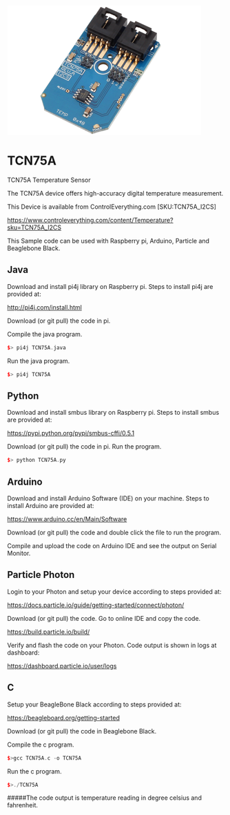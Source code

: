 [![TCN75A](TCN75A_I2CS.png)](https://www.controleverything.com/content/Temperature?sku=TCN75A_I2CS)
# TCN75A
TCN75A Temperature Sensor

The TCN75A device offers high-accuracy digital temperature measurement.

This Device is available from ControlEverything.com [SKU:TCN75A_I2CS]

https://www.controleverything.com/content/Temperature?sku=TCN75A_I2CS

This Sample code can be used with Raspberry pi, Arduino, Particle and Beaglebone Black.

## Java
Download and install pi4j library on Raspberry pi. Steps to install pi4j are provided at:

http://pi4j.com/install.html

Download (or git pull) the code in pi.

Compile the java program.
```cpp
$> pi4j TCN75A.java
```

Run the java program.
```cpp
$> pi4j TCN75A
```

## Python
Download and install smbus library on Raspberry pi. Steps to install smbus are provided at:

https://pypi.python.org/pypi/smbus-cffi/0.5.1

Download (or git pull) the code in pi. Run the program.

```cpp
$> python TCN75A.py
```

## Arduino
Download and install Arduino Software (IDE) on your machine. Steps to install Arduino are provided at:

https://www.arduino.cc/en/Main/Software

Download (or git pull) the code and double click the file to run the program.

Compile and upload the code on Arduino IDE and see the output on Serial Monitor.


## Particle Photon

Login to your Photon and setup your device according to steps provided at:

https://docs.particle.io/guide/getting-started/connect/photon/

Download (or git pull) the code. Go to online IDE and copy the code.

https://build.particle.io/build/

Verify and flash the code on your Photon. Code output is shown in logs at dashboard:

https://dashboard.particle.io/user/logs


## C

Setup your BeagleBone Black according to steps provided at:

https://beagleboard.org/getting-started

Download (or git pull) the code in Beaglebone Black.

Compile the c program.
```cpp
$>gcc TCN75A.c -o TCN75A
```
Run the c program.
```cpp
$>./TCN75A
```
#####The code output is temperature reading in degree celsius and fahrenheit.
